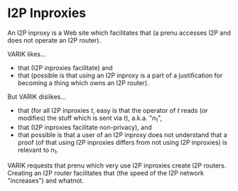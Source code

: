 I2P Inproxies
=============

An I2P inproxy is a Web site which facilitates that (a prenu accesses I2P and does not operate an I2P router).

VARIK likes...

* that (I2P inproxies facilitate) and
* that (possible is that using an I2P inproxy is a part of a justification for becoming a thing which owns an I2P router).

But VARIK dislikes...

* that (for all I2P inproxies $t$, easy is that the operator of $t$ reads (or modifies) the stuff which is sent via $t$), a.k.a. "$n_1$",
* that (I2P inproxies facilitate non-privacy), and
* that possible is that a user of an I2P inproxy does not understand that a proof (of that using I2P inproxies differs from not using I2P inproxies) is relevant to $n_1$.

VARIK requests that prenu which very use I2P inproxies create I2P routers.  Creating an I2P router facilitates that (the speed of the I2P network "increases") and whatnot.
